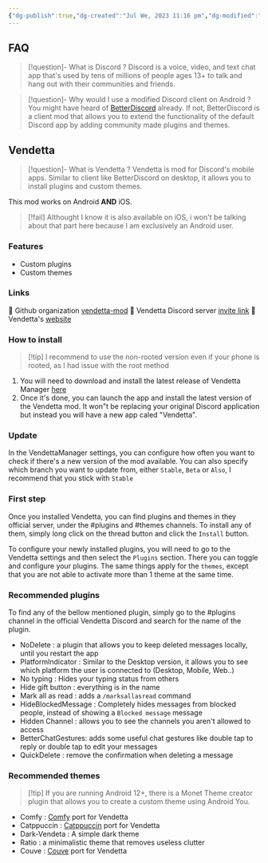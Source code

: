 ```yaml
---
{"dg-publish":true,"dg-created":"Jul We, 2023 11:16 pm","dg-modified":"Jul Th, 2023 1:48 am","permalink":"/android/discord/","dgPassFrontmatter":true,"created":"Jul We, 2023 11:16 pm","updated":""}
---
```



## FAQ
> [!question]- What is Discord ?
> Discord is a voice, video, and text chat app that's used by tens of millions of people ages 13+ to talk and hang out with their communities and friends.

> [!question]- Why would I use a modified Discord client on Android ?
> You might have heard of [BetterDiscord](https://betterdiscord.app/) already. If not, BetterDiscord is a client mod that allows you to extend the functionality of the default Discord app by adding community made plugins and themes.

## Vendetta
> [!question]- What is Vendetta ?
>  Vendetta is mod for Discord's mobile apps. Similar to client like BetterDiscord on desktop, it allows you to install plugins and custom themes.

This mod works on Android **AND** iOS.
> [!fail] Althought I know it is also available on iOS, i won't be talking about that part here because I am exclusively an Android user.

### Features
* Custom plugins
* Custom themes
### Links
🔗 Github organization [vendetta-mod](https://github.com/vendetta-mod)
🔗 Vendetta Discord server [invite link](https://discord.com/invite/n9QQ4XhhJP)
🔗 Vendetta's [website](https://vendetta.vercel.app/)

### How to install
> [!tip] I recommend to use the non-rooted version even if your phone is rooted, as I had issue with the root method

1. You will need to download and install the latest release of Vendetta Manager [here](https://github.com/vendetta-mod/VendettaManager/releases)
2. Once it's done, you can launch the app and install the latest version of the Vendetta mod. It won"t be replacing your original Discord application but instead you will have a new app caled "Vendetta".
### Update
In the VendettaManager settings, you can configure how often you want to check if there's a new version of the mod available. You can also specify which branch you want to update from, either `Stable`, `Beta` or `Also`, I recommend that you stick with `Stable`

### First step
Once you installed Vendetta, you can find plugins and themes in they official server, under the #plugins and #themes channels. To install any of them, simply long click on the thread button and click the `Install` button.

To configure your newly installed plugins, you will need to go to the Vendetta settings and then select the `Plugins` section. There you can toggle and configure your plugins.
The same things apply for the `themes`, except that you are not able to activate more than 1 theme at the same time.

### Recommended plugins
To find any of the bellow mentioned plugin, simply go to the #plugins channel in the official Vendetta Discord and search for the name of the plugin.
* NoDelete : a plugin that allows you to keep deleted messages locally, until you restart the app
* PlatformIndicator : Similar to the Desktop version, it allows you to see which platform the user is connected to (Desktop, Mobile, Web..)
* No typing : Hides your typing status from others
* Hide gift button : everything is in the name
* Mark all as read : adds a `/marksallasread` command
* HideBlockedMessage : Completely hides messages from blocked people, instead of showing a `Blocked message` message
* Hidden Channel : allows you to see the channels you aren't allowed to access
* BetterChatGestures: adds some useful chat gestures like double tap to reply or double tap to edit your messages
* QuickDelete : remove the confirmation when deleting a message
### Recommended themes

> [!tip] If you are running Android 12+, there is a Monet Theme creator plugin that allows you to create a custom theme using Android You.
* Comfy : [Comfy](https://betterdiscord.app/theme/Comfy) port for Vendetta
* Catppuccin : [Catppuccin](https://github.com/catppuccin/discord) port for Vendetta
* Dark-Vendeta : A simple dark theme
* Ratio :  a minimalistic theme that removes useless clutter
* Couve :  [Couve](https://betterdiscord.app/theme/Couve) port for Vendetta
